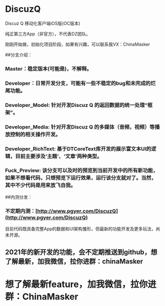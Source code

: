 # DiscuzQ

Discuz Q 移动化客户端iOS版(OC版本)

纯正第三方App（非官方），不代表DZ团队。

刚刚开始做，初始化项目阶段，如果有兴趣，可以联系我VX：ChinaMasker


##分支介绍：

### Master：稳定版本(可能是)，不解释。
### Developer：日常开发分支，可能有一些不稳定的bug和未完成的烂尾功能。
### Developer_Model: 针对开发Discuz Q 的返回数据的统一处理“框架”。
### Developer_Media: 针对开发Discuz Q 的多媒体（音频，视频）等播放控制的相关操作开发。
### Developer_RichText: 基于DTCoreText库开发的展示富文本UI的逻辑，目前主要涉及‘主题’、‘文章’两种类型。
### Fuck_Preview: 该分支可以及时的预览到当前开发中的所有新功能，如果不想看代码，只想预览下运行效果，运行该分支就对了。当然，其中不少代码是用来放飞自我。

##内测分发：

### 不定期内测：[http://www.pgyer.com/DiscuzQ](http://www.pgyer.com/DiscuzQ)

目前代码既具备完整App的数据和UI架构雏形，但最新的功能开发及更多玩法，尚未开源。

## 2021年的新开发的功能，会不定期推送到github，想了解最新，加我微信，拉你进群：chinaMasker

#  想了解最新feature，加我微信，拉你进群：ChinaMasker
